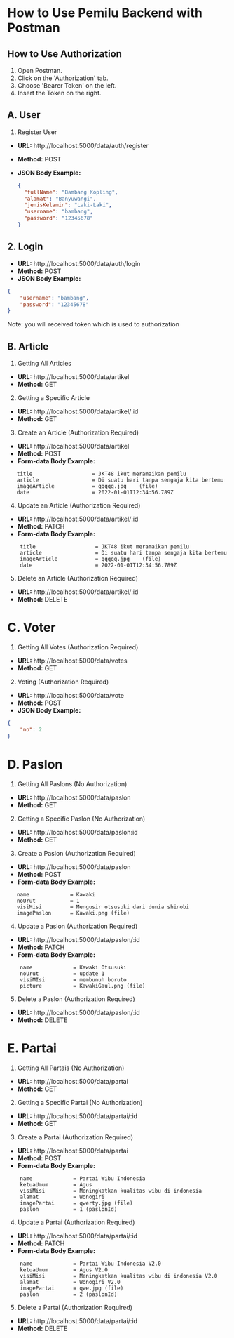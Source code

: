 # How to Use Pemilu Backend with Postman

## How to Use Authorization

1. Open Postman.
2. Click on the 'Authorization' tab.
3. Choose 'Bearer Token' on the left.
4. Insert the Token on the right.

## A. User

1. Register User

- **URL:** http://localhost:5000/data/auth/register
- **Method:** POST
- **JSON Body Example:**

  ```json
  {
    "fullName": "Bambang Kopling",
    "alamat": "Banyuwangi",
    "jenisKelamin": "Laki-Laki",
    "username": "bambang",
    "password": "12345678"
  }

## 2. Login

- **URL:** http://localhost:5000/data/auth/login
- **Method:** POST
- **JSON Body Example:**

```json
{
    "username": "bambang",
    "password": "12345678"
}
```
Note: you will received token which is used to authorization

## B. Article

1. Getting All Articles

- **URL:** http://localhost:5000/data/artikel
- **Method:** GET

2. Getting a Specific Article

- **URL:** http://localhost:5000/data/artikel/:id
- **Method:** GET

3. Create an Article (Authorization Required)

- **URL:** http://localhost:5000/data/artikel
- **Method:** POST
- **Form-data Body Example:**
 ```
    title                   = JKT48 ikut meramaikan pemilu
    article                 = Di suatu hari tanpa sengaja kita bertemu
    imageArticle            = qqqqq.jpg    (file)
    date                    = 2022-01-01T12:34:56.789Z
```
4. Update an Article (Authorization Required)

- **URL:** http://localhost:5000/data/artikel/:id
- **Method:** PATCH
- **Form-data Body Example:**
```
    title                   = JKT48 ikut meramaikan pemilu
    article                 = Di suatu hari tanpa sengaja kita bertemu
    imageArticle            = qqqqq.jpg    (file)
    date                    = 2022-01-01T12:34:56.789Z
```
5. Delete an Article (Authorization Required)

- **URL:** http://localhost:5000/data/artikel/:id
- **Method:** DELETE

# C. Voter

1. Getting All Votes (Authorization Required)

- **URL:** http://localhost:5000/data/votes
- **Method:** GET

2. Voting (Authorization Required)

- **URL:** http://localhost:5000/data/vote
- **Method:** POST
- **JSON Body Example:**

```json
{
    "no": 2
}
```
# D. Paslon

1. Getting All Paslons (No Authorization)

- **URL:** http://localhost:5000/data/paslon
- **Method:** GET

2. Getting a Specific Paslon (No Authorization)

- **URL:** http://localhost:5000/data/paslon:id
- **Method:** GET

3. Create a Paslon (Authorization Required)

- **URL:** http://localhost:5000/data/paslon
- **Method:** POST
- **Form-data Body Example:**
```
   name             = Kawaki
   noUrut           = 1
   visiMisi         = Mengusir otsusuki dari dunia shinobi
   imagePaslon      = Kawaki.png (file)
```
4. Update a Paslon (Authorization Required)

- **URL:** http://localhost:5000/data/paslon/:id
- **Method:** PATCH
- **Form-data Body Example:**
```
    name             = Kawaki Otsusuki
    noUrut           = update 1
    visiMIsi         = membunuh boruto
    picture          = KawakiGaul.png (file)
```
5. Delete a Paslon (Authorization Required)

- **URL:** http://localhost:5000/data/paslon/:id
- **Method:** DELETE

# E. Partai

1. Getting All Partais (No Authorization)

- **URL:** http://localhost:5000/data/partai
- **Method:** GET

2. Getting a Specific Partai (No Authorization)

- **URL:** http://localhost:5000/data/partai/:id
- **Method:** GET

3. Create a Partai (Authorization Required)

- **URL:** http://localhost:5000/data/partai
- **Method:** POST
- **Form-data Body Example:**
```
    name             = Partai Wibu Indonesia
    ketuaUmum        = Agus
    visiMisi         = Meningkatkan kualitas wibu di indonesia
    alamat           = Wonogiri
    imagePartai      = qwerty.jpg (file)
    paslon           = 1 (paslonId)
```
4. Update a Partai (Authorization Required)

- **URL:** http://localhost:5000/data/partai/:id
- **Method:** PATCH
- **Form-data Body Example:**
```
    name             = Partai Wibu Indonesia V2.0
    ketuaUmum        = Agus V2.0
    visiMisi         = Meningkatkan kualitas wibu di indonesia V2.0
    alamat           = Wonogiri V2.0
    imagePartai      = qwe.jpg (file)
    paslon           = 2 (paslonId) 
```
5. Delete a Partai (Authorization Required)

- **URL:** http://localhost:5000/data/partai/:id
- **Method:** DELETE
